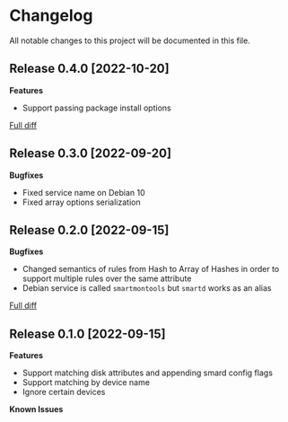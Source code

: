 # Changelog

All notable changes to this project will be documented in this file.

## Release 0.4.0 [2022-10-20]

**Features**

  - Support passing package install options

[Full diff](https://github.com/deric/puppet-smartd/compare/v0.3.0...v0.4.0)

## Release 0.3.0 [2022-09-20]

**Bugfixes**

  - Fixed service name on Debian 10
  - Fixed array options serialization

## Release 0.2.0 [2022-09-15]

**Bugfixes**

 - Changed semantics of rules from Hash to Array of Hashes in order to support multiple rules over the same attribute
 - Debian service is called `smartmontools` but `smartd` works as an alias

[Full diff](https://github.com/deric/puppet-smartd/compare/v0.1.0...v0.2.0)


## Release 0.1.0 [2022-09-15]

**Features**

 - Support matching disk attributes and appending smard config flags
 - Support matching by device name
 - Ignore certain devices

**Known Issues**
